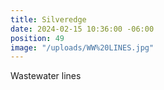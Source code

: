 ```yaml
---
title: Silveredge
date: 2024-02-15 10:36:00 -06:00
position: 49
image: "/uploads/WW%20LINES.jpg"
---
```


Wastewater lines